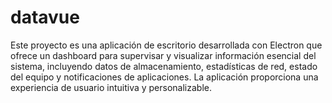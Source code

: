 # datavue
Este proyecto es una aplicación de escritorio desarrollada con Electron que ofrece un dashboard para supervisar y visualizar información esencial del sistema, incluyendo datos de almacenamiento, estadísticas de red, estado del equipo y notificaciones de aplicaciones. La aplicación proporciona una experiencia de usuario intuitiva y personalizable.
